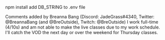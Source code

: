 npm install
add DB_STRING to .env file

Comments added by Breanna Bang (Discord: JadeGrass#4340, Twitter: @BreannaBang (and @BreOutside), Twitch: @BreOutside)
I work full-time (4/10s) and am not able to make the live classes due to my work schedule. I'll catch the VOD the next day or over the weekend for Thursday classes.  